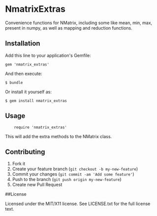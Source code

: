 # NmatrixExtras

Convenience functions for NMatrix, including some like mean, min, max, present in numpy, as well as mapping and reduction functions.

## Installation

Add this line to your application's Gemfile:

    gem 'nmatrix_extras'

And then execute:

    $ bundle

Or install it yourself as:

    $ gem install nmatrix_extras

## Usage

		require 'nmatrix_extras'

This will add the extra methods to the NMatrix class.

## Contributing

1. Fork it
2. Create your feature branch (`git checkout -b my-new-feature`)
3. Commit your changes (`git commit -am 'Add some feature'`)
4. Push to the branch (`git push origin my-new-feature`)
5. Create new Pull Request

##License

Licensed under the MIT/X11 license.  See LICENSE.txt for the full license text.
